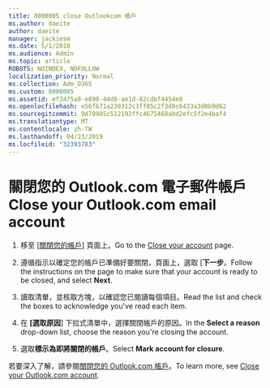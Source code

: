 ```yaml
---
title: 8000005 close Outlookcom 帳戶
ms.author: daeite
author: daeite
manager: jackiesm
ms.date: 5/1/2018
ms.audience: Admin
ms.topic: article
ROBOTS: NOINDEX, NOFOLLOW
localization_priority: Normal
ms.collection: Adm_O365
ms.custom: 8000005
ms.assetid: ef3475a8-e898-44d8-ae1d-82cdbf4454e8
ms.openlocfilehash: e56fb71a239312c3ff85c2f3d0c6433a3d0b9d62
ms.sourcegitcommit: 9d78905c512192ffc4675468abd2efc5f2e4baf4
ms.translationtype: MT
ms.contentlocale: zh-TW
ms.lasthandoff: 04/23/2019
ms.locfileid: "32393783"
---
```

# <a name="close-your-outlookcom-email-account"></a><span data-ttu-id="b8fec-102">關閉您的 Outlook.com 電子郵件帳戶</span><span class="sxs-lookup"><span data-stu-id="b8fec-102">Close your Outlook.com email account</span></span>

1. <span data-ttu-id="b8fec-103">移至 [[關閉您的帳戶](https://go.microsoft.com/fwlink/p/?linkid=845493)] 頁面上。</span><span class="sxs-lookup"><span data-stu-id="b8fec-103">Go to the [Close your account](https://go.microsoft.com/fwlink/p/?linkid=845493) page.</span></span> 
    
2. <span data-ttu-id="b8fec-104">遵循指示以確定您的帳戶已準備好要關閉，頁面上，選取 [**下一步**。</span><span class="sxs-lookup"><span data-stu-id="b8fec-104">Follow the instructions on the page to make sure that your account is ready to be closed, and select **Next**.</span></span> 
    
3. <span data-ttu-id="b8fec-105">讀取清單，並核取方塊，以確認您已閱讀每個項目。</span><span class="sxs-lookup"><span data-stu-id="b8fec-105">Read the list and check the boxes to acknowledge you've read each item.</span></span>
    
4. <span data-ttu-id="b8fec-106">在 **[選取原因**] 下拉式清單中，選擇關閉帳戶的原因。</span><span class="sxs-lookup"><span data-stu-id="b8fec-106">In the **Select a reason** drop-down list, choose the reason you're closing the account.</span></span> 
    
5. <span data-ttu-id="b8fec-107">選取**標示為即將關閉的帳戶**。</span><span class="sxs-lookup"><span data-stu-id="b8fec-107">Select **Mark account for closure**.</span></span> 
    
<span data-ttu-id="b8fec-108">若要深入了解，請參閱[關閉您的 Outlook.com 帳戶](https://go.microsoft.com/fwlink/p/?linkid=873106)[](https://support.office.com/article/564b801e-2a47-4cb2-afa8-12ead3185038.aspx)。</span><span class="sxs-lookup"><span data-stu-id="b8fec-108">To learn more, see [Close your Outlook.com account](https://go.microsoft.com/fwlink/p/?linkid=873106)[](https://support.office.com/article/564b801e-2a47-4cb2-afa8-12ead3185038.aspx).</span></span>
  

